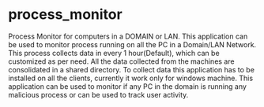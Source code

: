 process_monitor
===============

Process Monitor for computers in a DOMAIN or LAN. This application can be used to monitor process running on all the PC in a Domain/LAN Network. This process collects data in every 1 hour(Default), which can be customized as per need. All the data collected from the machines are consolidated in a shared directory. To collect data this application has to be installed on all the clients, currently it work only for windows machine.
This application can be used to monitor if any PC in the domain is running any malicious process or can be used to track user activity.
